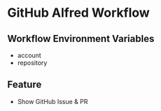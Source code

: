 
# GitHub Alfred Workflow

## Workflow Environment Variables

- account
- repository

## Feature

- Show GitHub Issue & PR

